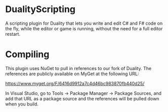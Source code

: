 DualityScripting
================

A scripting plugin for Duality that lets you write and edit C# and F# code on the fly, while the editor or game is running, without the need for a full editor restart.

Compiling
================
This plugin uses NuGet to pull in references to our fork of Duality. The references are publicly available on MyGet at the following URL:

https://www.myget.org/F/6416d9912a7c4d46bc983870fb440d25/

In Visual Studio, go to Tools -> Package Manager -> Package Sources, and add that URL as a package source and the references will be pulled down when you build.
